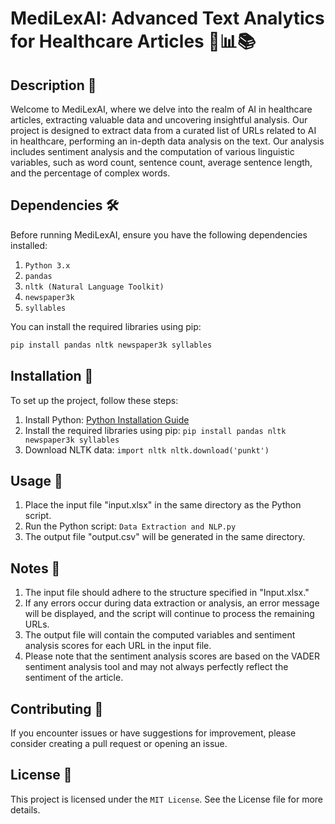 # MediLexAI: Advanced Text Analytics for Healthcare Articles 🏥📊📚

## Description 📜
Welcome to MediLexAI, where we delve into the realm of AI in healthcare articles, extracting valuable data and uncovering insightful analysis. Our project is designed to extract data from a curated list of URLs related to AI in healthcare, performing an in-depth data analysis on the text. Our analysis includes sentiment analysis and the computation of various linguistic variables, such as word count, sentence count, average sentence length, and the percentage of complex words.

## Dependencies 🛠️
Before running MediLexAI, ensure you have the following dependencies installed:

1. `Python 3.x`
2. `pandas`
3. `nltk (Natural Language Toolkit)`
4. `newspaper3k`
5. `syllables`

You can install the required libraries using pip:
```bash
pip install pandas nltk newspaper3k syllables
```

## Installation 🚀
To set up the project, follow these steps:

1. Install Python: [Python Installation Guide](https://www.python.org/downloads/)
2. Install the required libraries using pip: `pip install pandas nltk newspaper3k syllables`
3. Download NLTK data: `import nltk nltk.download('punkt')`

## Usage 📝
1. Place the input file "input.xlsx" in the same directory as the Python script.
2. Run the Python script: `Data Extraction and NLP.py`
3. The output file "output.csv" will be generated in the same directory.

## Notes 📌
1. The input file should adhere to the structure specified in "Input.xlsx."
2. If any errors occur during data extraction or analysis, an error message will be displayed, and the script will continue to process the remaining URLs.
3. The output file will contain the computed variables and sentiment analysis scores for each URL in the input file.
4. Please note that the sentiment analysis scores are based on the VADER sentiment analysis tool and may not always perfectly reflect the sentiment of the article.

## Contributing 🤝
If you encounter issues or have suggestions for improvement, please consider creating a pull request or opening an issue.

## License 📄
This project is licensed under the `MIT License`. See the License file for more details. 
